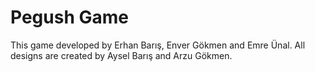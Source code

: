 # Pegush Game

This game developed by Erhan Barış, Enver Gökmen and Emre Ünal.
All designs are created by Aysel Barış and Arzu Gökmen.
